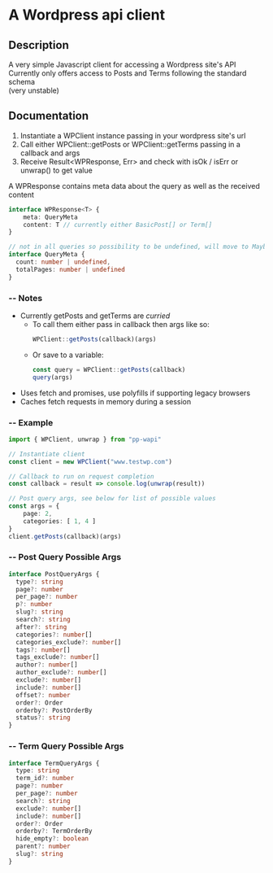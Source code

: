 A Wordpress api client
======================

## Description

A very simple Javascript client for accessing a Wordpress site's API \
Currently only offers access to Posts and Terms following the standard schema \
(very unstable)

## Documentation

1. Instantiate a WPClient instance passing in your wordpress site's url
2. Call either WPClient::getPosts or WPClient::getTerms passing in a callback and args
3. Receive Result<WPResponse<T>, Err> and check with isOk / isErr or unwrap() to get value

A WPResponse contains meta data about the query as well as the received content
```typescript
interface WPResponse<T> {
    meta: QueryMeta
    content: T // currently either BasicPost[] or Term[]
}

// not in all queries so possibility to be undefined, will move to Maybe<T> in the future
interface QueryMeta {
  count: number | undefined,
  totalPages: number | undefined
}

```

### -- Notes

* Currently getPosts and getTerms are *curried* 
    * To call them either pass in callback then args like so: 
        ```typescript
        WPClient::getPosts(callback)(args)
        ``` 
    * Or save to a variable: 
        ```typescript
        const query = WPClient::getPosts(callback)
        query(args)
        ``` 
* Uses fetch and promises, use polyfills if supporting legacy browsers
* Caches fetch requests in memory during a session

### -- Example

```typescript
import { WPClient, unwrap } from "pp-wapi"

// Instantiate client
const client = new WPClient("www.testwp.com")

// Callback to run on request completion
const callback = result => console.log(unwrap(result))

// Post query args, see below for list of possible values
const args = {
    page: 2,
    categories: [ 1, 4 ]
}
client.getPosts(callback)(args)

```

### -- Post Query Possible Args

```typescript
interface PostQueryArgs {
  type?: string
  page?: number
  per_page?: number
  p?: number
  slug?: string
  search?: string
  after?: string
  categories?: number[]
  categories_exclude?: number[]
  tags?: number[]
  tags_exclude?: number[]
  author?: number[]
  author_exclude?: number[]
  exclude?: number[]
  include?: number[]
  offset?: number
  order?: Order
  orderby?: PostOrderBy
  status?: string
}
```

### -- Term Query Possible Args

```typescript
interface TermQueryArgs {
  type: string
  term_id?: number
  page?: number
  per_page?: number
  search?: string
  exclude?: number[]
  include?: number[]
  order?: Order
  orderby?: TermOrderBy
  hide_empty?: boolean
  parent?: number
  slug?: string
}
```